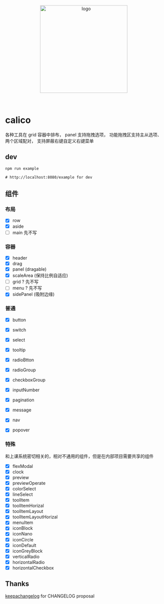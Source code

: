 <br>
<p align="center">
  <img width="280px" src="https://static.yi-you.org/calico/logo/logo.png" alt="logo" />
</p>
<br>

# calico
各种工具在 grid 容器中排布，
panel 支持拖拽选项，
功能拖拽区支持主从选项、两个区域配对，
支持屏蔽右键自定义右键菜单

## dev
```
npm run example

# http://localhost:8080/example for dev
```

## 组件

### 布局
- [x] row
- [x] aside
- [ ] main 先不写

### 容器
- [x] header
- [x] drag
- [x] panel (dragable)
- [x] scaleArea (保持比例自适应)
- [ ] grid ? 先不写
- [ ] menu ? 先不写
- [x] sidePanel (吸附边缘)     

### 普通
- [x] button
- [x] switch
- [x] select
- [x] tooltip
- [x] radioBtton
- [x] radioGroup
- [x] checkboxGroup
- [x] inputNumber
- [x] pagination
- [x] message
- [x] nav
- [x] popover


### 特殊
和上课系统密切相关的，相对不通用的组件，但是在内部项目需要共享的组件
- [x] flexModal
- [x] clock
- [x] preview
- [x] previewOperate
- [x] colorSelect
- [x] lineSelect
- [x] toolItem
- [x] toolItemHorizal
- [x] toolItemLayout
- [x] toolItemLayoutHorizal
- [x] menuItem
- [x] iconBlock
- [x] iconNano
- [x] iconCircle
- [x] iconDefault
- [x] iconGreyBlock
- [x] verticalRadio
- [x] horizontalRadio
- [x] horizontalCheckbox

## Thanks

[keepachangelog](https://keepachangelog.com/zh-CN/1.0.0/) for CHANGELOG proposal